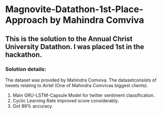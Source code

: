 # Magnovite-Datathon-1st-Place-Approach by Mahindra Comviva

## This is the solution to the Annual Christ University Datathon. I was placed 1st in the hackathon.
### Solution details:
The dataset was provided by Mahindra Comviva. The datasetconsists of tweets relating to Airtel (One of Mahindra Comvivas biggest clients).
1. Main GRU-LSTM-Capsule Model for twitter sentiment classification. 
2. Cyclic Learning Rate improved score considerably.
3. Got 89% accuracy.

